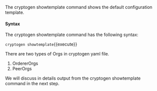 

The cryptogen showtemplate command shows the default configuration template.

#### Syntax
The cryptogen showtemplate command has the following syntax:

`cryptogen showtemplate`{{execute}}

There are two types of Orgs in cryptogen yaml file.
1. OrdererOrgs
2. PeerOrgs

We will discuss in details output from the cryptogen showtemplate command in the next step.